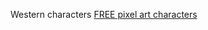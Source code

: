 Western characters
[FREE pixel art characters](https://dribbble.com/shots/4125593-Free-Assets-Wild-West-Pixel-Characters)
